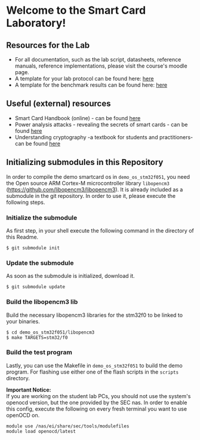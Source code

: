 # Welcome to the Smart Card Laboratory!

## Resources for the Lab
* For all documentation, such as the lab script, datasheets, reference manuals, reference implementations, please
  visit the course's moodle page.
* A template for your lab protocol can be found here: [here](./templates/benchmarks_template.md)
* A template for the benchmark results can be found here: [here](./templates/lab_report_template.md)

## Useful (external) resources

 * Smart Card Handbook (online) - can be found [here](https://opac.ub.tum.de/search?bvnr=BV019271999)
 * Power analysis attacks - revealing the secrets of smart cards - can be found [here](https://opac.ub.tum.de/search?bvnr=BV036480550)
 * Understanding cryptography -a textbook for students and practitioners- can be found [here](https://opac.ub.tum.de/search?bvnr=BV039865382)


## Initializing submodules in this Repository

In order to compile the demo smartcard os in `demo_os_stm32f051`, you need the Open source ARM
Cortex-M microcontroller library `libopencm3` (https://github.com/libopencm3/libopencm3).
It is already included as a submodule in the git repository. In order to use it, please execute the
following steps.

### Initialize the submodule

As first step, in your shell execute the following command in the directory of this Readme.

```
$ git submodule init
```
### Update the submodule

As soon as the submodule is initialized, download it.

```
$ git submodule update
```

### Build the libopencm3 lib

Build the necessary libopencm3 libraries for the stm32f0 to be linked to your binaries.

```
$ cd demo_os_stm32f051/libopencm3
$ make TARGETS=stm32/f0
```

### Build the test program

Lastly, you can use the Makefile in `demo_os_stm32f051` to build the demo program.
For flashing use either one of the flash scripts in the `scripts` directory.

**Important Notice:**  
If you are working on the student lab PCs, you should not use the system's openocd version,
but the one provided by the SEC nas. In order to enable this config, execute the following
on every fresh terminal you want to use openOCD on.

```
module use /nas/ei/share/sec/tools/modulefiles
module load openocd/latest
```

